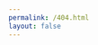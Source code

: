 ```yaml
---
permalink: /404.html
layout: false
---
```

<html>　
    <head>　　
        <meta charset="UTF-8"/>
        <title>甦傑的博客 – 404</title>　　
    </head>　　
    <body>　　
    <script type="text/javascript" src="https://qzonestyle.gtimg.cn/qzone/hybrid/app/404/search_children.js" charset="utf-8" homePageUrl="https://sujie-168.top/" homePageName="回到我的主页"></script>　　
    </body>　　
</html>